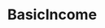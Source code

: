 ---
title: BasicIncome
crosslinks:
- autotldr
- Futurology
- youtubefactsbot
- youtubot
- LateStageCapitalism
- IAmA
- badeconomics
- lostgeneration
- newzealand
- Economics
- conspiracy
- georgism
- changemyview
- WayOfTheBern
- ubijam
- Automate
- NewSlangTerms
- xkcd
- politics
- freeformost
---